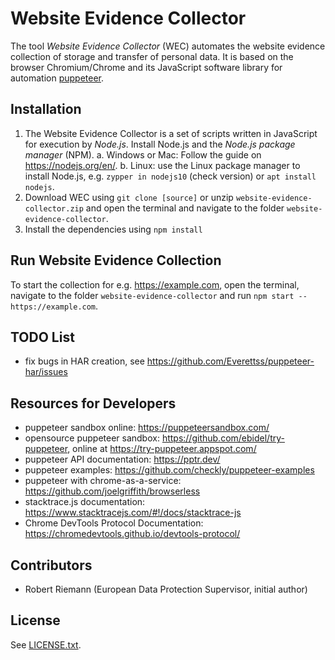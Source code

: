 # Website Evidence Collector

The tool *Website Evidence Collector* (WEC) automates the website evidence collection of storage and transfer of personal data. It is based on the browser Chromium/Chrome and its JavaScript software library for automation [puppeteer].

[puppeteer]: https://developers.google.com/web/tools/puppeteer/

## Installation

1. The Website Evidence Collector is a set of scripts written in JavaScript for execution by *Node.js*. Install Node.js and the *Node.js package manager* (NPM).
  a. Windows or Mac: Follow the guide on <https://nodejs.org/en/>.
  b. Linux: use the Linux package manager to install Node.js, e.g. `zypper in nodejs10` (check version) or `apt install nodejs`.
2. Download WEC using `git clone [source]` or unzip `website-evidence-collector.zip` and open the terminal and navigate to the folder `website-evidence-collector`.
3. Install the dependencies using `npm install`

## Run Website Evidence Collection

To start the collection for e.g. <https://example.com>, open the terminal, navigate to the folder `website-evidence-collector` and run `npm start -- https://example.com`.

## TODO List

- fix bugs in HAR creation, see <https://github.com/Everettss/puppeteer-har/issues>

## Resources for Developers

- puppeteer sandbox online: <https://puppeteersandbox.com/>
- opensource puppeteer sandbox: <https://github.com/ebidel/try-puppeteer>, online at <https://try-puppeteer.appspot.com/>
- puppeteer API documentation: <https://pptr.dev/>
- puppeteer examples: <https://github.com/checkly/puppeteer-examples>
- puppeteer with chrome-as-a-service: <https://github.com/joelgriffith/browserless>
- stacktrace.js documentation: <https://www.stacktracejs.com/#!/docs/stacktrace-js>
- Chrome DevTools Protocol Documentation: <https://chromedevtools.github.io/devtools-protocol/>

## Contributors

- Robert Riemann (European Data Protection Supervisor, initial author)


## License

See [LICENSE.txt](./LICENSE.txt).
